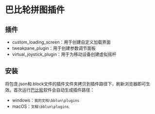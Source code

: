 # 巴比轮拼图插件



## 插件
- custom_loading_screen：用于创建自定义加载界面
- tweakpane_plugin：用于创建参数调节面板
- virtual_joystick_plugin：用于为移动设备创建虚拟摇杆

## 安装

将包含.json和.block文件的插件文件夹拷贝到插件路径下，刷新浏览器即可生效。首次运行[巴比轮](https://github.com/bblun/bblun/)软件会自动生成插件路径：
- windows：`我的文档\bblun\plugins`
- macOS：`文稿\bblun\plugins`


